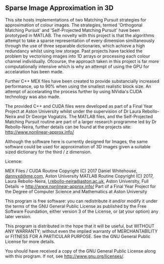 ## Sparse Image Approximation in 3D

This site hosts implementations of two Matching Pursuit strategies for approximation of colour images. 
The strategies, termed 'Orthogonal Matching Pursuit' and 'Self-Projected Matching Pursuit' have been prototyped in MATLAB.
The novelty with this project is that the algorithms attempt to take a sparse representation of every dimension similtaneously through the use of three separable dictionaries, which achieve a high redundancy whilst using low storage. Past projects have tackled the problem by vectorising images into 1D arrays or processing each colour channel individually. Ofcourse, the approach taken in this project is far more computationally intensive which is why an attempt of using the GPU for accelaration has been made. 

Further C++ MEX files have been created to provide substancially increased performance, up to 90% when using the smallest realistic block size. 
An attempt of accelarating the process further by using NVidia's CUDA technology was also made. 

The provided C++ and CUDA files were developed as part of a Final Year Project at Aston University whilst under the supervision of Dr Laura Rebollo-Neira and Dr George Vogiatzis. The MATLAB files, and the Self-Projected Matching Pursuit routine are part of a larger research programme led by Dr Rebollo-Neira, further details can be found at the projects site: http://www.nonlinear-approx.info/ 

Although the software here is currently designed for Images, the same software could be used for approximation of 3D images given a suitable sized dictionary for the third / z dimension.



Licence:

MEX Files / CUDA Routine Copyright (C) 2017  Daniel Whitehouse, dannyxd@me.com, Aston University
MATLAB Routine Copyright (C) 2017, Laura Rebollo-Neira, l.rebollo-neira@aston.ac.uk, Aston University,  Full Details -> http://www.nonlinear-approx.info/
Part of a Final Year Project for the Degree of Computer Science and Mathematics at Aston University


This program is free software: you can redistribute it and/or modify
it under the terms of the GNU General Public License as published by
the Free Software Foundation, either version 3 of the License, or
(at your option) any later version.

This program is distributed in the hope that it will be useful,
but WITHOUT ANY WARRANTY; without even the implied warranty of
MERCHANTABILITY or FITNESS FOR A PARTICULAR PURPOSE.  See the
GNU General Public License for more details.

You should have received a copy of the GNU General Public License
along with this program.  If not, see <http://www.gnu.org/licenses/>.




